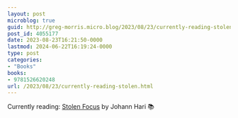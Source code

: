 ```yaml
---
layout: post
microblog: true
guid: http://greg-morris.micro.blog/2023/08/23/currently-reading-stolen.html
post_id: 4055177
date: 2023-08-23T16:21:50-0000
lastmod: 2024-06-22T16:19:24-0000
type: post
categories:
- "Books"
books:
- 9781526620248
url: /2023/08/23/currently-reading-stolen.html
---
```

Currently reading: [Stolen Focus](https://micro.blog/books/9781526620248) by Johann Hari 📚
